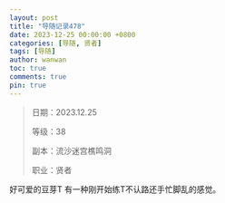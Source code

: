 ```yaml
---
layout: post
title: "导随记录478"
date: 2023-12-25 00:00:00 +0800
categories: [导随, 贤者]
tags: [导随]
author: wanwan
toc: true
comments: true
pin: true
---
```

> 日期：2023.12.25
>
> 等级：38
>
> 副本：流沙迷宫樵鸣洞
>
> 职业：贤者

好可爱的豆芽T 有一种刚开始练T不认路还手忙脚乱的感觉。